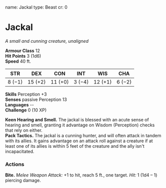 name: Jackal
type: Beast
cr: 0

# Jackal 
_A small and cunning creature, unaligned_

**Armour Class** 12    
**Hit Points** 3 (1d6)    
**Speed** 40 ft. 

| STR     | DEX     | CON     | INT     | WIS     | CHA     |
|---------|---------|---------|---------|---------|---------|
| 8 (−1)  | 15 (+2) | 11 (+0) | 3 (−4)  | 12 (+1) | 6 (−2)  |  

**Skills** Perception +3    
**Senses** passive Perception 13    
**Languages** --    
**Challenge** 0 (10 XP) 

**Keen Hearing and Smell.** The jackal is blessed with an acute sense of hearing and smell, granting it advantage on Wisdom (Perception) checks that rely on either.    
**Pack Tactics.** The jackal is a cunning hunter, and will often attack in tandem with its allies. It gains advantage on an attack roll against a creature if at least one of its allies is within 5 feet of the creature and the ally isn't incapacitated. 

### Actions    
**Bite.** _Melee Weapon Attack:_ +1 to hit, reach 5 ft., one target. _Hit:_ 1 (1d4 – 1) piercing damage. 
